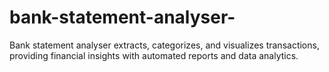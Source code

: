 # bank-statement-analyser-
Bank statement analyser extracts, categorizes, and visualizes transactions, providing financial insights with automated reports and data analytics.
